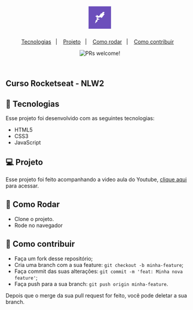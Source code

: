 <h1 align="center">
    <img alt="Rocketseat" title="Rocketseat" src=".github/rocketseat.png" width="60px" />
 </h1>

<p align="center">
  <a href="#rocket-tecnologias">Tecnologias</a>&nbsp;&nbsp;&nbsp;|&nbsp;&nbsp;&nbsp;
  <a href="#-projeto">Projeto</a>&nbsp;&nbsp;&nbsp;|&nbsp;&nbsp;&nbsp;
  <a href="#-como-rodar">Como rodar</a>&nbsp;&nbsp;&nbsp;|&nbsp;&nbsp;&nbsp;
  <a href="#-como-contribuir">Como contribuir</a>&nbsp;&nbsp;&nbsp;
  </p>
<p align="center">
 <img src="https://img.shields.io/static/v1?label=PRs&message=welcome&color=7159c1&labelColor=000000" alt="PRs welcome!" />

</p>

<br>

## Curso Rocketseat - NLW2

## 🚀 Tecnologias

Esse projeto foi desenvolvido com as seguintes tecnologias:

- HTML5
- CSS3
- JavaScript


## 💻 Projeto

Esse projeto foi feito acompanhando a video aula do Youtube, [clique aqui](https://www.youtube.com/watch?v=vqrjFnq3-uo) para acessar.
## 🚀 Como Rodar

- Clone o projeto.
- Rode no navegador

## 🤔 Como contribuir

- Faça um fork desse repositório;
- Cria uma branch com a sua feature: `git checkout -b minha-feature`;
- Faça commit das suas alterações: `git commit -m 'feat: Minha nova feature'`;
- Faça push para a sua branch: `git push origin minha-feature`.

Depois que o merge da sua pull request for feito, você pode deletar a sua branch.

